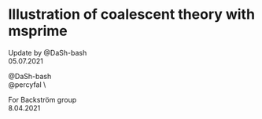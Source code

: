 # Illustration of coalescent theory with msprime

Update by @DaSh-bash\
05.07.2021



@DaSh-bash\
@percyfal \ 

For Backström group\
8.04.2021
